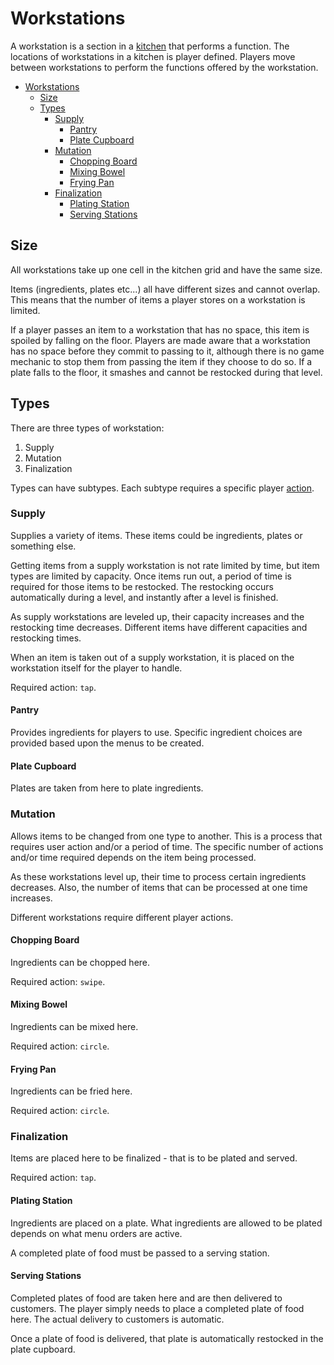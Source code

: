 # Workstations

A workstation is a section in a [kitchen](kitchens.md) that performs a function. The locations of workstations in a kitchen is player defined. Players move between workstations to perform the functions offered by the workstation.

- [Workstations](#workstations)
  - [Size](#size)
  - [Types](#types)
    - [Supply](#supply)
      - [Pantry](#pantry)
      - [Plate Cupboard](#plate-cupboard)
    - [Mutation](#mutation)
      - [Chopping Board](#chopping-board)
      - [Mixing Bowel](#mixing-bowel)
      - [Frying Pan](#frying-pan)
    - [Finalization](#finalization)
      - [Plating Station](#plating-station)
      - [Serving Stations](#serving-stations)

## Size

All workstations take up one cell in the kitchen grid and have the same size.

Items (ingredients, plates etc...) all have different sizes and cannot overlap. This means that the number of items a player stores on a workstation is limited.

If a player passes an item to a workstation that has no space, this item is spoiled by falling on the floor. Players are made aware that a workstation has no space before they commit to passing to it, although there is no game mechanic to stop them from passing the item if they choose to do so. If a plate falls to the floor, it smashes and cannot be restocked during that level.

## Types

There are three types of workstation:

1. Supply
2. Mutation
3. Finalization

Types can have subtypes. Each subtype requires a specific player [action](food_preparation.md).

### Supply

Supplies a variety of items. These items could be ingredients, plates or something else.

Getting items from a supply workstation is not rate limited by time, but item types are limited by capacity. Once items run out, a period of time is required for those items to be restocked. The restocking occurs automatically during a level, and instantly after a level is finished.

As supply workstations are leveled up, their capacity increases and the restocking time decreases. Different items have different capacities and restocking times.

When an item is taken out of a supply workstation, it is placed on the workstation itself for the player to handle.

Required action: `tap`.

#### Pantry

Provides ingredients for players to use. Specific ingredient choices are provided based upon the menus to be created.

#### Plate Cupboard

Plates are taken from here to plate ingredients.

### Mutation

Allows items to be changed from one type to another. This is a process that requires user action and/or a period of time. The specific number of actions and/or time required depends on the item being processed.

As these workstations level up, their time to process certain ingredients decreases. Also, the number of items that can be processed at one time increases.

Different workstations require different player actions.

#### Chopping Board

Ingredients can be chopped here.

Required action: `swipe`.

#### Mixing Bowel

Ingredients can be mixed here.

Required action: `circle`.

#### Frying Pan

Ingredients can be fried here.

Required action: `circle`.

### Finalization

Items are placed here to be finalized - that is to be plated and served.

Required action: `tap`.

#### Plating Station

Ingredients are placed on a plate. What ingredients are allowed to be plated depends on what menu orders are active.

A completed plate of food must be passed to a serving station.

#### Serving Stations

Completed plates of food are taken here and are then delivered to customers. The player simply needs to place a completed plate of food here. The actual delivery to customers is automatic.

Once a plate of food is delivered, that plate is automatically restocked in the plate cupboard.
